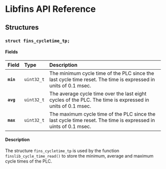 # Libfins API Reference

## Structures

### `struct fins_cycletime_tp;`

#### Fields

| Field | Type | Description |
| :--- | :--- | :--- |
|**`min`**|`uint32_t`|The minimum cycle time of the PLC since the last cycle time reset. The time is expressed in units of 0.1 msec.|
|**`avg`**|`uint32_t`|The average cycle time over the last eight cycles of the PLC. The time is expressed in units of 0.1 msec.|
|**`max`**|`uint32_t`|The maximum cycle time of the PLC since the last cycle time reset. The time is expressed in uints of 0.1 msec.|

#### Description

The structure `fins_cycletime_tp` is used by the function `finslib_cycle_time_read()` to store the minimum, average and maximum
cycle times of the PLC.
